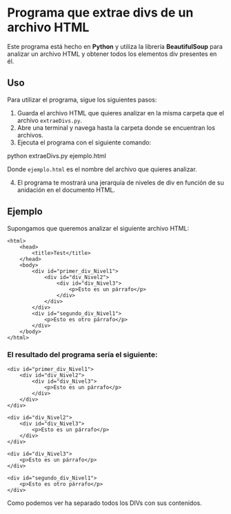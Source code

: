 # Programa que extrae divs de un archivo HTML

Este programa está hecho en **Python** y utiliza la librería **BeautifulSoup** para analizar un archivo HTML y obtener todos los elementos div presentes en él.

## Uso

Para utilizar el programa, sigue los siguientes pasos:

1. Guarda el archivo HTML que quieres analizar en la misma carpeta que el archivo `extraeDivs.py`.
2. Abre una terminal y navega hasta la carpeta donde se encuentran los archivos.
3. Ejecuta el programa con el siguiente comando: 

python extraeDivs.py ejemplo.html

Donde `ejemplo.html` es el nombre del archivo que quieres analizar.

4. El programa te mostrará una jerarquía de niveles de div en función de su anidación en el documento HTML.

## Ejemplo

Supongamos que queremos analizar el siguiente archivo HTML:

```
<html>
    <head>
        <title>Test</title>
    </head>
    <body>
        <div id="primer_div_Nivel1">
            <div id="div_Nivel2">
                <div id="div_Nivel3">
                    <p>Esto es un párrafo</p>
                </div>
            </div>
        </div>
        <div id="segundo_div_Nivel1">
            <p>Esto es otro párrafo</p>
        </div>
    </body>
</html>
```


### El resultado del programa sería el siguiente:

```
<div id="primer_div_Nivel1">
    <div id="div_Nivel2">
        <div id="div_Nivel3">
            <p>Esto es un párrafo</p>
        </div>
    </div>
</div>

<div id="div_Nivel2">
    <div id="div_Nivel3">
        <p>Esto es un párrafo</p>
    </div>
</div>

<div id="div_Nivel3">
    <p>Esto es un párrafo</p>
</div>

<div id="segundo_div_Nivel1">
    <p>Esto es otro párrafo</p>
</div>

```

Como podemos ver ha separado todos los DIVs con sus contenidos.









